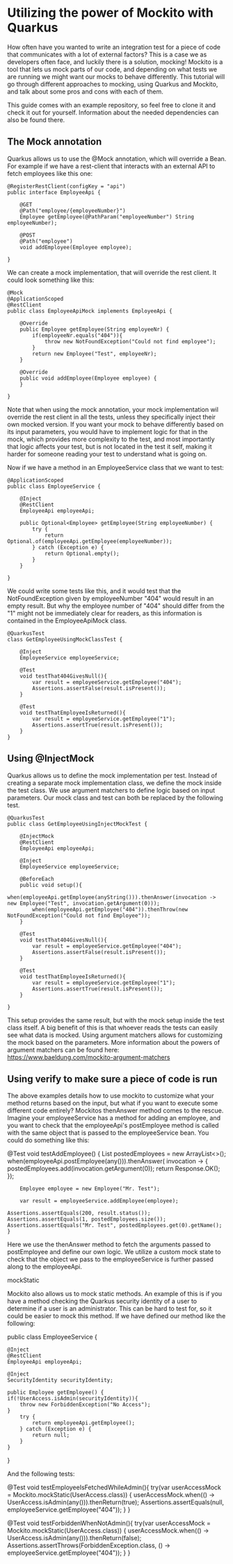 # Utilizing the power of Mockito with Quarkus

How often have you wanted to write an integration test for a piece of code that communicates with a lot of external factors?
This is a case we as developers often face, and luckily there is a solution, mocking! Mockito is a tool that lets us mock parts of our code,
and depending on what tests we are running we might want our mocks to behave differently. This tutorial will go through different approaches to mocking,
using Quarkus and Mockito, and talk about some pros and cons with each of them.

This guide comes with an example repository, so feel free to clone it and check it out for yourself. Information about the needed dependencies can also be found there.

## The Mock annotation

Quarkus allows us to use the @Mock annotation, which will override a Bean. For example if we have a rest-client that interacts with an external API to fetch employees like this one:

```
@RegisterRestClient(configKey = "api")
public interface EmployeeApi {

    @GET
    @Path("employee/{employeeNumber}")
    Employee getEmployee(@PathParam("employeeNumber") String employeeNumber);

    @POST
    @Path("employee")
    void addEmployee(Employee employee);

}
```

We can create a mock implementation, that will override the rest client. It could look something like this:
```
@Mock
@ApplicationScoped
@RestClient
public class EmployeeApiMock implements EmployeeApi {

    @Override
    public Employee getEmployee(String employeeNr) {
        if(employeeNr.equals("404")){
            throw new NotFoundException("Could not find employee");
        }
        return new Employee("Test", employeeNr);
    }

    @Override
    public void addEmployee(Employee employee) {
    }

}
```

Note that when using the mock annotation, your mock implementation wil override the rest client in all the tests, unless they specifically inject their own mocked version.
If you want your mock to behave differently based on its input parameters, you would have to implement logic for that in the mock, which provides more complexity to the test,
and most importantly that logic affects your test, but is not located in the test it self, making it harder for someone reading your test to understand what is going on.

Now if we have a method in an EmployeeService class that we want to test:
```
@ApplicationScoped
public class EmployeeService {

    @Inject
    @RestClient
    EmployeeApi employeeApi;

    public Optional<Employee> getEmployee(String employeeNumber) {
        try {
            return Optional.of(employeeApi.getEmployee(employeeNumber));
        } catch (Exception e) {
            return Optional.empty();
        }
    }
    
}
```

We could write some tests like this, and it would test that the NotFoundException given by employeeNumber "404" would result in an empty result.
But why the employee number of "404" should differ from the "1" might not be immediately clear for readers, as this information is contained in the EmployeeApiMock class. 

```
@QuarkusTest
class GetEmployeeUsingMockClassTest {

    @Inject
    EmployeeService employeeService;

    @Test
    void testThat404GivesNull(){
        var result = employeeService.getEmployee("404");
        Assertions.assertFalse(result.isPresent());
    }

    @Test
    void testThatEmployeeIsReturned(){
        var result = employeeService.getEmployee("1");
        Assertions.assertTrue(result.isPresent());
    }
}
```


## Using @InjectMock

Quarkus allows us to define the mock implementation per test. Instead of creating a separate mock implementation class, we define the mock inside the test class.
We use argument matchers to define logic based on input parameters. Our mock class and test can both be replaced by the following test.

```
@QuarkusTest
public class GetEmployeeUsingInjectMockTest {

    @InjectMock
    @RestClient
    EmployeeApi employeeApi;

    @Inject
    EmployeeService employeeService;

    @BeforeEach
    public void setup(){
        when(employeeApi.getEmployee(anyString())).thenAnswer(invocation -> new Employee("Test", invocation.getArgument(0)));
        when(employeeApi.getEmployee("404")).thenThrow(new NotFoundException("Could not find Employee"));
    }

    @Test
    void testThat404GivesNull(){
        var result = employeeService.getEmployee("404");
        Assertions.assertFalse(result.isPresent());
    }

    @Test
    void testThatEmployeeIsReturned(){
        var result = employeeService.getEmployee("1");
        Assertions.assertTrue(result.isPresent());
    }

}
```

This setup provides the same result, but with the mock setup inside the test class itself. 
A big benefit of this is that whoever reads the tests can easily see what data is mocked. Using argument matchers allows for customizing the mock based on the parameters. More information about the powers of argument matchers can be found here: https://www.baeldung.com/mockito-argument-matchers

## Using verify to make sure a piece of code is run

The above examples details how to use mockito to customize what your method returns based on the input, but what if you want to execute some different code entirely? Mockitos thenAnswer method comes to the rescue. Imagine your employeeService has a method for adding an employee, and you want to check that the employeeApi's postEmployee method is called with the same object that is passed to the employeeService bean. You could do something like this:

@Test
void testAddEmployee() {
List<Employee> postedEmployees = new ArrayList<>();
when(employeeApi.postEmployee(any())).thenAnswer(
invocation -> {
postedEmployees.add(invocation.getArgument(0));
return Response.OK();
});

        Employee employee = new Employee("Mr. Test");

        var result = employeeService.addEmployee(employee);

	Assertions.assertEquals(200, result.status());
	Assertions.assertEquals(1, postedEmployees.size());
	Assertions.assertEquals("Mr. Test", postedEmployees.get(0).getName();
    }

Here we use the thenAnswer method to fetch the arguments passed to postEmployee and define our own logic. We utilize a custom mock state to check that the object we pass to the employeeService is further passed along to the employeeApi.

mockStatic

Mockito also allows us to mock static methods. An example of this is if you have a method checking the Quarkus security identity of a user to determine if a user is an administrator. This can be hard to test for, so it could be easier to mock this method. If we have defined our method like the following:

public class EmployeeService {

    @Inject
    @RestClient
    EmployeeApi employeeApi;

    @Inject
    SecurityIdentity securityIdentity;

    public Employee getEmployee() {
	if(!UserAccess.isAdmin(securityIdentity)){
	    throw new ForbiddenException("No Access");
	}
        try {
            return employeeApi.getEmployee();
        } catch (Exception e) {
            return null;
        }
    }
}

And the following tests:

@Test
void testEmployeeIsFetchedWhileAdmin(){
try(var userAccessMock = Mockito.mockStatic(UserAccess.class)) {
userAccessMock.when(() -> UserAccess.isAdmin(any())).thenReturn(true);
Assertions.assertEquals(null, employeeService.getEmployee("404"));
}
}

@Test
void testForbiddenWhenNotAdmin(){
try(var userAccessMock = Mockito.mockStatic(UserAccess.class)) {
userAccessMock.when(() -> UserAccess.isAdmin(any())).thenReturn(false);
Assertions.assertThrows(ForbiddenException.class, () -> employeeService.getEmployee("404"));
}
}  	



